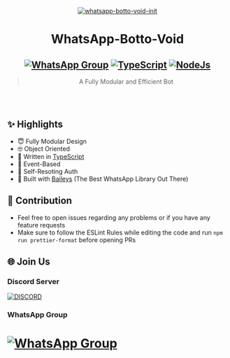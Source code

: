 <div align="center">
<a href="https://ibb.co/wQ4GK21"><img src="https://i.ibb.co/HPqwr9Q/whatsapp-botto-void-init.png" alt="whatsapp-botto-void-init" border="0"></a>

# **WhatsApp-Botto-Void**

## [![WhatsApp Group](https://img.shields.io/badge/WhatsApp-25D366?style=for-the-badge&logo=whatsapp&logoColor=white)](https://chat.whatsapp.com/JykPXBsyo6Z0TqEJcABZ2b) [![TypeScript](https://img.shields.io/badge/TypeScript-007ACC?style=for-the-badge&logo=typescript&logoColor=white)](https://www.typescriptlang.org/) [![NodeJs](https://img.shields.io/badge/Node.js-43853D?style=for-the-badge&logo=node.js&logoColor=white)](https://nodejs.org/en/)

> A Fully Modular and Efficient Bot <br>

</div><br/>
<br/>

## ✨ Highlights
- 😇 Fully Modular Design
- 🤓 Object Oriented
- 🥶 Written in [TypeScript](https://www.typescriptlang.org/)
- 🤢 Event-Based 
- 🤑 Self-Resoting Auth
- 🥵 Built with [Baileys](https://github.com/adiwajshing/baileys) (The Best WhatsApp Library Out There) 

## 💪 Contribution

+ Feel free to open issues regarding any problems or if you have any feature requests
+ Make sure to follow the ESLint Rules while editing the code and run `npm run prettier-format` before opening PRs

## 🌐 Join Us
### Discord Server
[![DISCORD](https://invidget.switchblade.xyz/Nzsb5weQFg)](https://discord.gg/Nzsb5weQFg)
### WhatsApp Group
# [![WhatsApp Group](https://img.shields.io/badge/WhatsApp-25D366?style=for-the-badge&logo=whatsapp&logoColor=white)](https://chat.whatsapp.com/JykPXBsyo6Z0TqEJcABZ2b)
